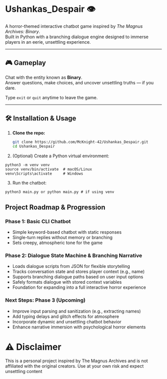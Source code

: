 # Ushankas_Despair 👁️

A horror-themed interactive chatbot game inspired by *The Magnus Archives: Binary*.  
Built in Python with a branching dialogue engine designed to immerse players in an eerie, unsettling experience.

---

## 🎮 Gameplay

Chat with the entity known as **Binary**.  
Answer questions, make choices, and uncover unsettling truths — if you dare.  

Type `exit` or `quit` anytime to leave the game.

---

## 🛠️ Installation & Usage

1. **Clone the repo:**

   ```bash
   git clone https://github.com/McKnight-42/Ushankas_Despair.git
   cd Ushankas_Despair

2. (Optional) Create a Python virtual environment:
```
python3 -m venv venv
source venv/bin/activate  # macOS/Linux
venv\Scripts\activate     # Windows
```

3. Run the chatbot:
```
python3 main.py or python main.py # if using venv
```

## Project Roadmap & Progression

### Phase 1: Basic CLI Chatbot
- Simple keyword-based chatbot with static responses
- Single-turn replies without memory or branching
- Sets creepy, atmospheric tone for the game

### Phase 2: Dialogue State Machine & Branching Narrative
- Loads dialogue scripts from JSON for flexible storytelling
- Tracks conversation state and stores player context (e.g., name)
- Supports branching dialogue paths based on user input options
- Safely formats dialogue with stored context variables
- Foundation for expanding into a full interactive horror experience

### Next Steps: Phase 3 (Upcoming)
- Improve input parsing and sanitization (e.g., extracting names)
- Add typing delays and glitch effects for atmosphere
- Incorporate dynamic and unsettling chatbot behavior
- Enhance narrative immersion with psychological horror elements


# ⚠️ Disclaimer
This is a personal project inspired by The Magnus Archives and is not affiliated with the original creators.
Use at your own risk and expect unsettling content